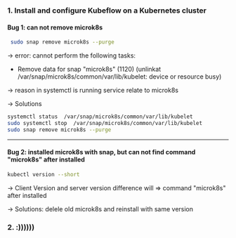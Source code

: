### 1. Install and configure Kubeflow on a Kubernetes cluster
#### Bug 1: can not remove microk8s

```bash
 sudo snap remove microk8s --purge
```
-> error: cannot perform the following tasks:
- Remove data for snap "microk8s" (1120) (unlinkat /var/snap/microk8s/common/var/lib/kubelet: device or resource busy)
  
-> reason in systemctl is running service relate to microk8s

-> Solutions
```bash
systemctl status  /var/snap/microk8s/common/var/lib/kubelet
sudo systemctl stop  /var/snap/microk8s/common/var/lib/kubelet
sudo snap remove microk8s --purge
```

---
#### Bug 2: installed microk8s with snap, but can not find command "microk8s" after installed

```bash
kubectl version --short
```

-> Client Version and server version difference will => command "microk8s" after installed

-> Solutions: delele old microk8s and reinstall with same version

### 2. :))))))
